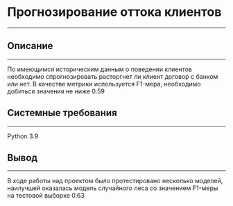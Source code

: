 # Прогнозирование оттока клиентов
___

## Описание
___
По имеющимся историческим данным о поведении клиентов необходимо спрогнозировать расторгнет ли клиент договор с банком или нет.
В качестве метрики используется F1-мера, необходимо добиться значения не ниже 0.59


## Системные требования
___

Python 3.9
## Вывод
___
В ходе работы над проектом было протестировано несколько моделей, наилучшей оказалась модель случайного леса со значением F1-меры на тестовой выборке 0.63